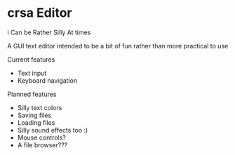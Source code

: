 # crsa Editor
  
i Can be Rather Silly At times  
  
A GUI text editor intended to be a bit of fun rather than more practical to use  
  
Current features  
- Text input
- Keyboard navigation
  
Planned features  
- Silly text colors
- Saving files
- Loading files
- Silly sound effects too :)
- Mouse controls?
- A file browser???
  
